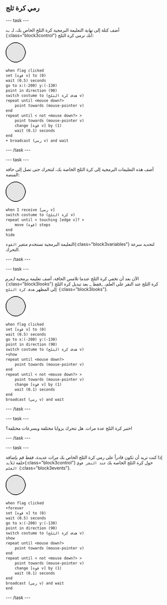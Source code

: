 ## رمي كرة ثلج

--- task ---

أضف كتلة إلى _نهاية_ التعليمة البرمجية كرة الثلج الخاص بك، لـ `بث `{:class="block3control"} أنك ترمى كرة الثلج:

![كائن كرة الثلج](images/snowball-sprite.png)

```blocks3
when flag clicked
set [قوة v] to (0)
wait (0.5) seconds
go to x:(-200) y:(-130)
point in direction (90)
switch costume to (هدف كرة الثلج v)
repeat until <mouse down?>
    point towards (mouse-pointer v)
end
repeat until < not <mouse down?> >
    point towards (mouse-pointer v)
    change [قوة v] by (1)
    wait (0.1) seconds
end
+ broadcast (رمي v) and wait
```

--- /task ---

--- task ---

أضف هذه التعليمات البرمجية إلى كرة الثلج الخاصة بك، لتتحرك حتى تصل إلى حافة المنصة:

![كائن كرة الثلج](images/snowball-sprite.png)

```blocks3
when I receive [رمي v]
switch costume to (كرة الثلج v)
repeat until < touching [edge v]? >
    move (قوة) steps
end
hide
```

التعليمة البرمجية تستخدم متغير `القوة`{:class="block3variables"} لتحديد سرعة التحرك.

--- /task ---

--- task ---

الآن بعد أن تخفي كرة الثلج عندما تلامس الحافة، أضف تعليمة برمجية لـ`عرض `{:class="block3looks"} كرة الثلج عند النقر على العلم، _فقط _ بعد تبديل كرة الثلج إلى المظهر `هدف كرة الثلج `{:class="block3looks"}.

![كائن كرة الثلج](images/snowball-sprite.png)

```blocks3
when flag clicked
set [قوة v] to (0)
wait (0.5) seconds
go to x:(-200) y:(-130)
point in direction (90)
switch costume to (هدف كرة الثلج v)
+show
repeat until <mouse down?>
    point towards (mouse-pointer v)
end
repeat until < not <mouse down?> >
    point towards (mouse-pointer v)
    change [قوة v] by (1)
    wait (0.1) seconds
end
broadcast (رمي v) and wait
```

--- /task ---

--- task ---

اختبر كرة الثلج عدة مرات. هل تتحرك بزوايا مختلفة وبسرعات مختلفة؟

--- /task ---

--- task ---

إذا كنت تريد أن تكون قادراً على رمي كرة الثلج الخاص بك مرات عديدة، فقط قم بإضافة حلقة `للأبد`{:class="block3control"} حول كرة الثلج الخاصة بك `عند النقر فوق العلم `{:class="block3events"}.

![كائن كرة الثلج](images/snowball-sprite.png)

```blocks3
when flag clicked
+forever
set [قوة v] to (0)
wait (0.5) seconds
go to x:(-200) y:(-130)
point in direction (90)
switch costume to (هدف كرة الثلج v)
show
repeat until <mouse down?>
    point towards (mouse-pointer v)
end
repeat until < not <mouse down?> >
    point towards (mouse-pointer v)
    change [قوة v] by (1)
    wait (0.1) seconds
end
broadcast (رمي v) and wait
end
```

--- /task ---
